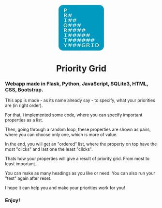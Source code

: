 <div align="center">

<img src="https://github.com/krisbaranski/priority_grid/blob/main/static/assets/priority.png" alt="Priority Grid Logo" width="150" height="150">

# Priority Grid

</div>

### Webapp made in Flask, Python, JavaScript, SQLite3, HTML, CSS, Bootstrap.

This app is made - as its name already say - to specify, what your priorities are (in right order).

For that, i implemented some code, where you can specify important properties as a list.

Then, going through a random loop, these properties are shown as pairs, where you can choose only one, which is more of value.

In the end, you will get an "ordered" list, where the property on top have the most "clicks" and last one the least "clicks".

Thats how your properties will give a result of priority grid. From most to least important.

You can make as many headings as you like or need. You can also run your "test" again after reset.

I hope it can help you and make your priorities work for you!

### Enjoy!
